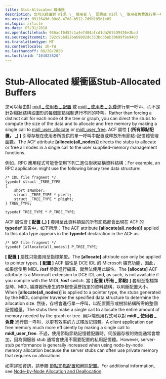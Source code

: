 ```yaml
---
title: Stub-Allocated 緩衝區
description: 您可以藉由對 midl \_ 使用者 \_ 配置或 midl \_ 使用者免費進行單一呼叫，而不是針對樹狀結構或圖形的每個節點強制進行不同的呼叫 \_ 。
ms.assetid: 9911649d-00e8-47d8-b512-7d9b185d1e09
ms.topic: article
ms.date: 05/31/2018
ms.openlocfilehash: 956acf6452c1a4e7d04afcd1da263439436e3bad
ms.sourcegitcommit: 592c9bbd22ba69802dc353bcb5eb30699f9e9403
ms.translationtype: MT
ms.contentlocale: zh-TW
ms.lasthandoff: 08/20/2020
ms.locfileid: "104023820"
---
```

# <a name="stub-allocated-buffers"></a><span data-ttu-id="70a1f-103">Stub-Allocated 緩衝區</span><span class="sxs-lookup"><span data-stu-id="70a1f-103">Stub-Allocated Buffers</span></span>

<span data-ttu-id="70a1f-104">您可以藉由對 [midl \_ 使用者 \_ 配置](/windows/desktop/Midl/midl-user-allocate-1) 或 [midl \_ 使用者 \_ 免費](/windows/desktop/Midl/midl-user-free-1)進行單一呼叫，而不是針對樹狀結構或圖形的每個節點強制進行不同的呼叫。</span><span class="sxs-lookup"><span data-stu-id="70a1f-104">Rather than forcing a distinct call for each node of the tree or graph, you can direct the stubs to compute the size of the data and to allocate and free memory by making a single call to [midl\_user\_allocate](/windows/desktop/Midl/midl-user-allocate-1) or [midl\_user\_free](/windows/desktop/Midl/midl-user-free-1).</span></span> <span data-ttu-id="70a1f-105">ACF 屬性 **\[ (所有節點配置， \_) \]** 引導存根在使用者所提供的單一呼叫中配置或釋放所有節點–記憶體管理函數。</span><span class="sxs-lookup"><span data-stu-id="70a1f-105">The ACF attribute **\[allocate(all\_nodes)\]** directs the stubs to allocate or free all nodes in a single call to the user supplied–memory management functions.</span></span>

<span data-ttu-id="70a1f-106">例如，RPC 應用程式可能會使用下列二進位樹狀結構資料結構：</span><span class="sxs-lookup"><span data-stu-id="70a1f-106">For example, an RPC application might use the following binary tree data structure:</span></span>

``` syntax
/* IDL file fragment */
typedef struct _TREE_TYPE 
{
    short sNumber;
    struct _TREE_TYPE * pLeft;
    struct _TREE_TYPE * pRight;
} TREE_TYPE;

typedef TREE_TYPE * P_TREE_TYPE;
```

<span data-ttu-id="70a1f-107">ACF 屬性會 **\[ 配置 (\_) \]** 套用至此資料類型的所有節點都會出現在 ACF 的 **typedef** 宣告中，如下所示：</span><span class="sxs-lookup"><span data-stu-id="70a1f-107">The ACF attribute **\[allocate(all\_nodes)\]** applied to this data type appears in the **typedef** declaration in the ACF as:</span></span>

``` syntax
/* ACF file fragment */
typedef [allocate(all_nodes)] P_TREE_TYPE;
```

<span data-ttu-id="70a1f-108">**\[ 配置 \]** 屬性只能套用至指標類型。</span><span class="sxs-lookup"><span data-stu-id="70a1f-108">The **\[allocate\]** attribute can only be applied to pointer types.</span></span> <span data-ttu-id="70a1f-109">**\[ 配置 \]** ACF 屬性是 DCE IDL 的 Microsoft 擴充功能，因此，如果您使用 MIDL **/osf** 參數進行編譯，就無法使用此屬性。</span><span class="sxs-lookup"><span data-stu-id="70a1f-109">The **\[allocate\]** ACF attribute is a Microsoft extension to DCE IDL and, as such, is not available if you compile with the MIDL **/osf** switch.</span></span> <span data-ttu-id="70a1f-110">當 **\[ 配置 (所有 \_ 節點) \]** 套用至指標類型時，MIDL 編譯器所產生的存根會遍歷指定的資料結構，以判斷配置大小。</span><span class="sxs-lookup"><span data-stu-id="70a1f-110">When **\[allocate(all\_nodes)\]** is applied to a pointer type, the stubs generated by the MIDL compiler traverse the specified data structure to determine the allocation size.</span></span> <span data-ttu-id="70a1f-111">然後，存根會進行單一呼叫，以配置圖形或樹狀結構所需的整個記憶體量。</span><span class="sxs-lookup"><span data-stu-id="70a1f-111">The stubs then make a single call to allocate the entire amount of memory needed by the graph or tree.</span></span> <span data-ttu-id="70a1f-112">用戶端應用程式可以對 **midl \_ 使用者 \_ 免費** 進行單一呼叫，以更有效率的方式釋放記憶體。</span><span class="sxs-lookup"><span data-stu-id="70a1f-112">A client application can free memory much more efficiently by making a single call to **midl\_user\_free**.</span></span> <span data-ttu-id="70a1f-113">不過，使用節點節點記憶體配置時，伺服器存根的效能通常會增加，因為伺服器 stub 通常會使用不需要配置的私用記憶體。</span><span class="sxs-lookup"><span data-stu-id="70a1f-113">However, server-stub performance is generally increased when using node-by-node memory allocation because the server stubs can often use private memory that requires no allocations.</span></span>

<span data-ttu-id="70a1f-114">如需詳細資訊，請參閱 [節點節點配置和解除配置](node-by-node-allocation-and-deallocation.md)。</span><span class="sxs-lookup"><span data-stu-id="70a1f-114">For additional information, see [Node-by-Node Allocation and Deallocation](node-by-node-allocation-and-deallocation.md).</span></span>

 

 